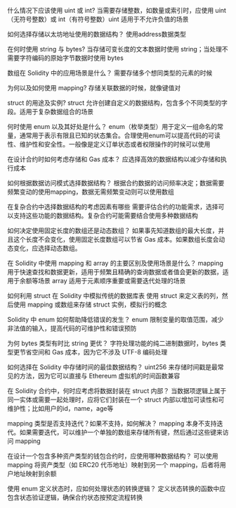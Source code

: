 什么情况下应该使用 uint 或 int?
    当需要存储整数，如数量或索引时，应使用 uint（无符号整数）或 int（有符号整数）uint 适用于不允许负值的场景

如何选择存储以太坊地址使用的数据结构？
    使用address数据类型

在何时使用 string 与 bytes?
    当存储可变长度的文本数据时使用 string；当处理不需要字符编码的原始字节数据时使用 bytes

数组在 Solidity 中的应用场景是什么？
    需要存储多个想同类型的元素的时候

为何以及如何使用 mapping?
    存储关联数据的时候，就像键值对

struct 的用途及实例?
    struct 允许创建自定义的数据结构，包含多个不同类型的字段。适用于复杂数据组合的场景

何时使用 enum 以及其好处是什么？
    enum（枚举类型）用于定义一组命名的常量，通常用于表示有限且已知的状态集合。合理使用enum可以提高代码的可读性、维护性和安全性。一般像是定义订单状态或者权限操作的时候可以使用

在设计合约时如何考虑存储和 Gas 成本？
     应选择高效的数据结构以减少存储和执行成本

如何根据数据访问模式选择数据结构？
    根据合约数据的访问频率决定；数据需要频繁变动的使用mapping，数据无需频繁变动则可以使用数组

在复杂合约中选择数据结构的考虑因素有哪些
    需要评估合约的功能需求，选择可以支持这些功能的数据结构。复杂合约可能需要结合使用多种数据结构

如何决定使用固定长度的数组还是动态数组？
    如果事先知道数组的最大长度，并且这个长度不会变化，使用固定长度数组可以节省 Gas 成本。如果数组长度会动态变化，应选择动态数组。

在 Solidity 中使用 mapping 和 array 的主要区别及使用场景是什么？
    mapping用于快速查找和数据更新，适用于频繁且精确的查询数据或者值会更新的数据，适用于余额等场景
    array 适用于元素顺序重要或需要迭代处理的场景

如何利用 struct 在 Solidity 中模拟传统的数据库表
    使用 struct 来定义表的列，然后使用 mapping 或数组来存储 struct 实例，模拟行的概念

Solidity 中 enum 如何帮助降低错误的发生？
    enum 限制变量的取值范围，减少非法值的输入，提高代码的可维护性和错误预防

为何 bytes 类型有时比 string 更优？
    字符处理功能的纯二进制数据时，bytes 类型更节省空间和 Gas 成本，因为它不涉及 UTF-8 编码处理

如何选择在 Solidity 中存储时间的最佳数据结构？
    uint256 来存储时间戳是最常见的方法，因为它可以直接与 Ethereum 虚拟机的时间函数兼容

在 Solidity 合约中，何时应考虑将数据封装在 struct 内部？
    当数据项逻辑上属于同一实体或需要一起处理时，应将它们封装在一个 struct 内部以增加可读性和可维护性；比如用户的id，name，age等

mapping 类型是否支持迭代？如果不支持，如何解决？
    mapping 本身不支持迭代。如果需要迭代，可以维护一个单独的数组来存储所有键，然后通过这些键来访问 mapping

在设计一个包含多种资产类型的钱包合约时，应使用哪种数据结构？
    可以使用 mapping 将资产类型（如 ERC20 代币地址）映射到另一个 mapping，后者将用户地址映射到余额

使用 enum 定义状态时，应如何处理状态的转换逻辑？
    定义状态转换的函数中应包含状态验证逻辑，确保合约状态按预定流程转换